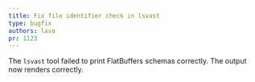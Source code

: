 ```yaml
---
title: Fix file identifier check in lsvast
type: bugfix
authors: lava
pr: 1123
---
```


The `lsvast` tool failed to print FlatBuffers schemas correctly. The output now
renders correctly.
